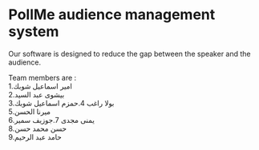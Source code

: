 # PollMe audience management system 


 Our software is designed to reduce the gap between the speaker and the audience.


Team members are :     
  1.امير اسماعيل شوبك    
  2.بيشوى عبد السيد       
  3.بولا راغب 
  4.حمزم اسماعيل شوبك     
  5.ميرنا الحسن   
  6.يمنى مجدى
  7.جوزيف سمير      
  8.حسن محمد حسن     
  9.حامد عبد الرحيم    

